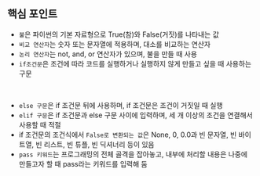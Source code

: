 ## 핵심 포인트
- `불`은 파이썬의 기본 자료형으로 True(참)와 False(거짓)를 나타내는 값
- `비교 연산자`는 숫자 또는 문자열에 적용하며, 대소를 비교하는 연산자
- `논리 연산자`는 not, and, or 연산자가 있으며, 불을 만들 때 사용
- `if조건문`은 조건에 따라 코드를 실행하거나 실행하지 않게 만들고 싶을 때 사용하는 구문

<br>

- `else 구문`은 if 조건문 뒤에 사용하며, if 조건문은 조건이 거짓일 때 실행
- `elif 구문`은 if 조건문과 else 구문 사이에 입력하며, 세 개 이상의 조건을 연결해서 사용할 때 적절
- if 조건문의 조건식에서 `False로 변환되는 값`은 None, 0, 0.0과 빈 문자열, 빈 바이트열, 빈 리스트, 빈 튜플, 빈 딕셔너리 등이 있음
- `pass 키워드`는 프로그래밍의 전체 골격을 잡아놓고, 내부에 처리할 내용은 나중에 만들고자 할 때 pass라는 키워드를 입력해 둠  

